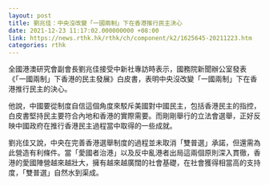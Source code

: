 ```yaml
---
layout: post
title: 劉兆佳：中央沒改變「一國兩制」下在香港推行民主決心
date: 2021-12-23 11:17:02.000000000 +08:00
link: https://news.rthk.hk/rthk/ch/component/k2/1625645-20211223.htm
categories: rthk
---
```


全國港澳研究會副會長劉兆佳接受中新社專訪時表示，國務院新聞辦公室發表《「一國兩制」下香港的民主發展》白皮書，表明中央沒改變「一國兩制」下在香港推行民主的決心。

他說，中國要從制度自信這個角度來駁斥美國對中國民主，包括香港民主的指控，白皮書堅持民主要符合內地和香港的實際需要。而剛剛舉行的立法會選舉，正好反映中國政府在推行香港民主過程當中取得的一些成就。

劉兆佳又說，中央在完善香港選舉制度的過程並未取消「雙普選」承諾，但還需為此營造有利條件。當「愛國者治港」以及反中亂港者出局這兩個原則深入貫徹，香港的愛國陣營越來越壯大，擁有越來越廣闊的社會基礎，在社會獲得相當高的支持度，「雙普選」自然水到渠成。
